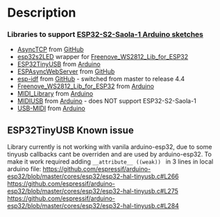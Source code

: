 # Description

### Libraries to support [ESP32-S2-Saola-1 Arduino sketches](https://github.com/blekenbleu/midi_examples)
- [AsyncTCP](file:///C:/Users/bleke/Documents/Arduino/libraries/AsyncTCP) from [GitHub](https://github.com/chegewara/EspTinyUSB)
- [esp32s2LED](file:///C:/Users/bleke/Documents/Arduino/libraries/esp32s2LED) wrapper for [Freenove_WS2812_Lib_for_ESP32](Freenove_WS2812_Lib_for_ESP32)
- [ESP32TinyUSB](file:///C:/Users/bleke/Documents/Arduino/libraries/ESP32TinyUSB) from [Arduino](https://www.arduino.cc/reference//en/libraries/esp32tinyusb)  
- [ESPAsyncWebServer](file:///C:/Users/bleke/Documents/Arduino/libraries/ESPAsyncWebServer) from [GitHub](https://github.com/me-no-dev/ESPAsyncWebServer)  
- [esp-idf](file:///C:/Users/bleke/Documents/Arduino/libraries/esp-idf) from [GitHub](https://github.com/espressif/esp-idf/tree/release/v4.4) - switched from master to release 4.4
- [Freenove_WS2812_Lib_for_ESP32](file:///C:/Users/bleke/Documents/Arduino/libraries/Freenove_WS2812_Lib_for_ESP32) from [Arduino](https://www.arduino.cc/reference/en/libraries/freenove-ws2812-lib-for-esp32/)  
- [MIDI_Library](file:///C:/Users/bleke/Documents/Arduino/libraries/MIDI_Library) from [Arduino](https://www.arduino.cc/reference/en/libraries/midi-library/)
- [MIDIUSB](file:///C:/Users/bleke/Documents/Arduino/libraries/MIDIUSB) from [Arduino](https://www.arduino.cc/reference/en/libraries/midiusb/) - does NOT support ESP32-S2-Saola-1  
- [USB-MIDI](file:///C:/Users/bleke/Documents/Arduino/libraries/USB-MIDI) from [Arduino](https://www.arduino.cc/reference/en/libraries/usbmidi/)


## ESP32TinyUSB Known issue
Library currently is not working with vanila arduino-esp32,
 due to some tinyusb callbacks cant be overriden and are used by arduino-esp32.
 To make it work required adding `__attribute__ ((weak)) ` in 3 lines in local arduino file:
https://github.com/espressif/arduino-esp32/blob/master/cores/esp32/esp32-hal-tinyusb.c#L266
https://github.com/espressif/arduino-esp32/blob/master/cores/esp32/esp32-hal-tinyusb.c#L275
https://github.com/espressif/arduino-esp32/blob/master/cores/esp32/esp32-hal-tinyusb.c#L284


